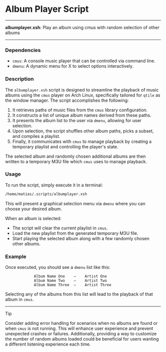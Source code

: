 # Album Player Script

---

**albumplayer.xsh**: Play an album using cmus with random selection of other albums

---

### Dependencies

- `cmus`: A console music player that can be controlled via command line.
- `dmenu`: A dynamic menu for X to select options interactively.

### Description

The `albumplayer.xsh` script is designed to streamline the playback of music albums using the `cmus` player on Arch Linux, specifically tailored for `qtile` as the window manager. The script accomplishes the following:

1. It retrieves paths of music files from the `cmus` library configuration.
2. It constructs a list of unique album names derived from these paths.
3. It presents the album list to the user via `dmenu`, allowing for user selection.
4. Upon selection, the script shuffles other album paths, picks a subset, and compiles a playlist.
5. Finally, it communicates with `cmus` to manage playback by creating a temporary playlist and controlling the player's state.

The selected album and randomly chosen additional albums are then written to a temporary M3U file which `cmus` uses to manage playback.

### Usage

To run the script, simply execute it in a terminal:

```bash
/home/matias/.scripts/albumplayer.xsh
```

This will present a graphical selection menu via `dmenu` where you can choose your desired album. 

When an album is selected:
- The script will clear the current playlist in `cmus`.
- Load the new playlist from the generated temporary M3U file.
- Start playing the selected album along with a few randomly chosen other albums.

### Example

Once executed, you should see a `dmenu` list like this:

```
             Album Name One    —    Artist One
             Album Name Two    —    Artist Two
             Album Name Three  —    Artist Three
```

Selecting any of the albums from this list will lead to the playback of that album in `cmus`.

---

> [!TIP]  
> Consider adding error handling for scenarios when no albums are found or when `cmus` is not running. This will enhance user experience and prevent unexpected crashes or failures. Additionally, providing a way to customize the number of random albums loaded could be beneficial for users wanting a different listening experience each time.
